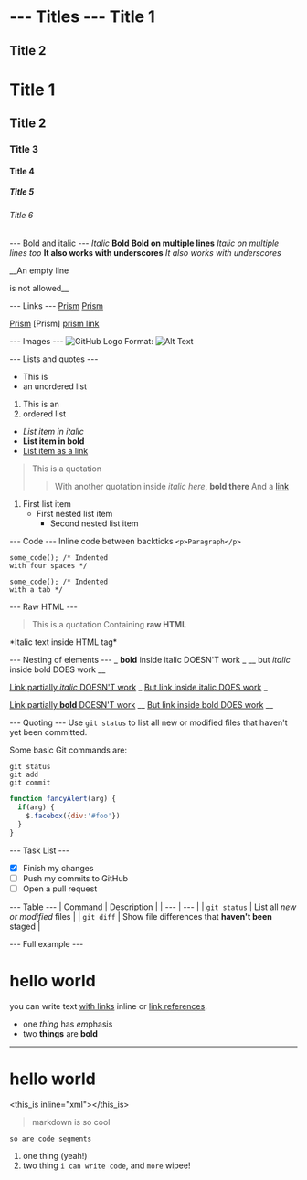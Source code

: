 --- Titles ---
Title 1
=======

Title 2
-------

# Title 1
## Title 2
### Title 3
#### Title 4
##### Title 5
###### Title 6

--- Bold and italic ---
*Italic*
**Bold**
**Bold on
multiple lines**
*Italic on
multiple lines too*
__It also works with underscores__
_It also works with underscores_

__An empty line

is not allowed__

--- Links ---
[Prism](http://www.prismjs.com)
[Prism](http://www.prismjs.com "Prism")

[prism link]: http://www.prismjs.com (Prism)
[Prism][prism link]
[Prism] [prism link]

--- Images ---
![GitHub Logo](/images/logo.png)
Format: ![Alt Text](url)

--- Lists and quotes ---
* This is
* an unordered list

1. This is an
2. ordered list

* *List item in italic*
* **List item in bold**
* [List item as a link](http://example.com "This is an example")

> This is a quotation
>> With another quotation inside
> _italic here_, __bold there__
> And a [link](http://example.com)

1. First list item
   - First nested list item
     - Second nested list item

--- Code ---
Inline code between backticks `<p>Paragraph</p>`

    some_code(); /* Indented
    with four spaces */

	some_code(); /* Indented
	with a tab */

--- Raw HTML ---
> This is a quotation
> Containing <strong>raw HTML</strong>

<p>*Italic text inside HTML tag*</p>

--- Nesting of elements ---
_ **bold** inside italic DOESN'T work _
__ but *italic* inside bold DOES work __

[Link partially *italic* DOESN'T work](http://example.com)
_ [But link inside italic DOES work](http://example.com) _

[Link partially **bold** DOESN'T work](http://example.com)
__ [But link inside bold DOES work](http://example.com) __

--- Quoting ---
Use `git status` to list all new or modified files that haven't yet been committed.

Some basic Git commands are:
```
git status
git add
git commit
```

```javascript
function fancyAlert(arg) {
  if(arg) {
    $.facebox({div:'#foo'})
  }
}
```

--- Task List ---
- [x] Finish my changes
- [ ] Push my commits to GitHub
- [ ] Open a pull request

--- Table ---
| Command | Description |
| --- | --- |
| `git status` | List all *new or modified* files |
| `git diff` | Show file differences that **haven't been** staged |


--- Full example ---


# hello world

you can write text [with links](http://example.com) inline or [link references][1].

* one _thing_ has *em*phasis
* two __things__ are **bold**

[1]: http://example.com

---

hello world
===========

<this_is inline="xml"></this_is>

> markdown is so cool

    so are code segments

1. one thing (yeah!)
2. two thing `i can write code`, and `more` wipee!